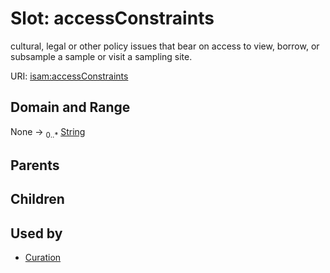 
# Slot: accessConstraints


cultural, legal or other policy issues that bear on access to view, borrow, or subsample a sample or visit a sampling site.

URI: [isam:accessConstraints](http://resource.isamples.org/schema/accessConstraints)


## Domain and Range

None &#8594;  <sub>0..\*</sub> [String](types/String.md)

## Parents


## Children


## Used by

 * [Curation](Curation.md)
